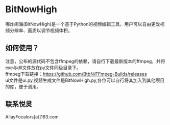 # BitNowHigh
哪炸闹海(BitNowHigh)是一个基于Python的视频编辑工具。用户可以自由更改视频分辨率、画质以调节视频体积。

## 如何使用？
注意，公布的源代码不包含ffmpeg的依赖，请自行下载最新版本的ffmpeg，并将exe与dll文件放在py文件同级目录下。<br>
ffmpeg下载链接：https://github.com/BtbN/FFmpeg-Builds/releases<br>
ui文件是ui.py,视频生成文件是BitNowHigh.py,各位可以自行将其加入到其他项目的库，便于调用。

## 联系悦灵
AllayFocalors[at]163.com